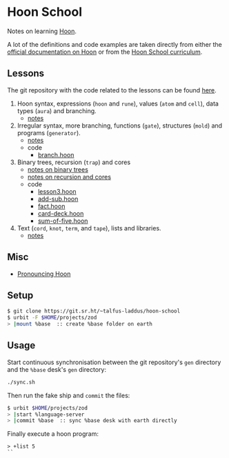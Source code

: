 # Hoon School

Notes on learning [Hoon](https://developers.urbit.org/reference/hoon/overview).

A lot of the definitions and code examples are taken directly from either the [official documentation on Hoon](https://developers.urbit.org/reference/hoon/overview) or from the [Hoon School curriculum](https://developers.urbit.org/guides/core/hoon-school/A-intro).

## Lessons

The git repository with the code related to the lessons can be found [here](https://git.sr.ht/~talfus-laddus/hoon-school).

1. Hoon syntax, expressions (`hoon` and `rune`), values (`atom` and `cell`), data types (`aura`) and branching.
    - [notes](notes/lesson-1.md)
2. Irregular syntax, more branching, functions (`gate`), structures (`mold`) and programs (`generator`).
    - [notes](notes/lesson-2.md)
    - code
        - [branch.hoon](gen/branch.hoon)
3. Binary trees, recursion (`trap`) and cores
    - [notes on binary trees](notes/lesson-3-2.md)
    - [notes on recursion and cores](notes/lesson-3-1.md)
    - code
        - [lesson3.hoon](gen/lesson3.hoon)
        - [add-sub.hoon](gen/add-sub.hoon)
        - [fact.hoon](gen/fact.hoon)
        - [card-deck.hoon](gen/card-deck.hoon)
        - [sum-of-five.hoon](gen/sum-of-five.hoon)
4. Text (`cord`, `knot`, `term`, and `tape`), lists and libraries.
    - [notes](notes/lesson-4.md)


## Misc

- [Pronouncing Hoon](pronouncing-hoon.md)

## Setup

```bash
$ git clone https://git.sr.ht/~talfus-laddus/hoon-school
$ urbit -F $HOME/projects/zod
> |mount %base  :: create %base folder on earth
```

## Usage

Start continuous synchronisation between the git repository's `gen` directory and the `%base` desk's `gen` directory:
```bash
./sync.sh
```

Then run the fake ship and `commit` the files:
```bash
$ urbit $HOME/projects/zod
> |start %language-server
> |commit %base  :: sync %base desk with earth directly
```

Finally execute a hoon program:
```dojo
> +list 5
``

